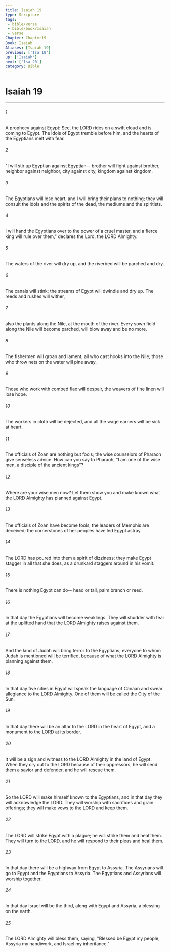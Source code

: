 ```yaml
---
title: Isaiah 19
type: Scripture
tags:
 - bible/verse
 - bible/book/Isaiah
 - verse
Chapter: Chapter19
Book: Isaiah
Aliases: [Isaiah 19]
previous: ['Isa 18']
up: ['Isaiah']
next: ['Isa 20']
category: Bible
---
```

# Isaiah 19

***


###### 1 
A prophecy against Egypt: See, the LORD rides on a swift cloud and is coming to Egypt. The idols of Egypt tremble before him, and the hearts of the Egyptians melt with fear. 

###### 2 
"I will stir up Egyptian against Egyptian-- brother will fight against brother, neighbor against neighbor, city against city, kingdom against kingdom. 

###### 3 
The Egyptians will lose heart, and I will bring their plans to nothing; they will consult the idols and the spirits of the dead, the mediums and the spiritists. 

###### 4 
I will hand the Egyptians over to the power of a cruel master, and a fierce king will rule over them," declares the Lord, the LORD Almighty. 

###### 5 
The waters of the river will dry up, and the riverbed will be parched and dry. 

###### 6 
The canals will stink; the streams of Egypt will dwindle and dry up. The reeds and rushes will wither, 

###### 7 
also the plants along the Nile, at the mouth of the river. Every sown field along the Nile will become parched, will blow away and be no more. 

###### 8 
The fishermen will groan and lament, all who cast hooks into the Nile; those who throw nets on the water will pine away. 

###### 9 
Those who work with combed flax will despair, the weavers of fine linen will lose hope. 

###### 10 
The workers in cloth will be dejected, and all the wage earners will be sick at heart. 

###### 11 
The officials of Zoan are nothing but fools; the wise counselors of Pharaoh give senseless advice. How can you say to Pharaoh, "I am one of the wise men, a disciple of the ancient kings"? 

###### 12 
Where are your wise men now? Let them show you and make known what the LORD Almighty has planned against Egypt. 

###### 13 
The officials of Zoan have become fools, the leaders of Memphis are deceived; the cornerstones of her peoples have led Egypt astray. 

###### 14 
The LORD has poured into them a spirit of dizziness; they make Egypt stagger in all that she does, as a drunkard staggers around in his vomit. 

###### 15 
There is nothing Egypt can do-- head or tail, palm branch or reed. 

###### 16 
In that day the Egyptians will become weaklings. They will shudder with fear at the uplifted hand that the LORD Almighty raises against them. 

###### 17 
And the land of Judah will bring terror to the Egyptians; everyone to whom Judah is mentioned will be terrified, because of what the LORD Almighty is planning against them. 

###### 18 
In that day five cities in Egypt will speak the language of Canaan and swear allegiance to the LORD Almighty. One of them will be called the City of the Sun. 

###### 19 
In that day there will be an altar to the LORD in the heart of Egypt, and a monument to the LORD at its border. 

###### 20 
It will be a sign and witness to the LORD Almighty in the land of Egypt. When they cry out to the LORD because of their oppressors, he will send them a savior and defender, and he will rescue them. 

###### 21 
So the LORD will make himself known to the Egyptians, and in that day they will acknowledge the LORD. They will worship with sacrifices and grain offerings; they will make vows to the LORD and keep them. 

###### 22 
The LORD will strike Egypt with a plague; he will strike them and heal them. They will turn to the LORD, and he will respond to their pleas and heal them. 

###### 23 
In that day there will be a highway from Egypt to Assyria. The Assyrians will go to Egypt and the Egyptians to Assyria. The Egyptians and Assyrians will worship together. 

###### 24 
In that day Israel will be the third, along with Egypt and Assyria, a blessing on the earth. 

###### 25 
The LORD Almighty will bless them, saying, "Blessed be Egypt my people, Assyria my handiwork, and Israel my inheritance." 
